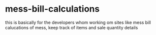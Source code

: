 # mess-bill-calculations
this is basically for the developers whom working om sites like mess bill calucations of mess, keep track of items and sale quantity details
